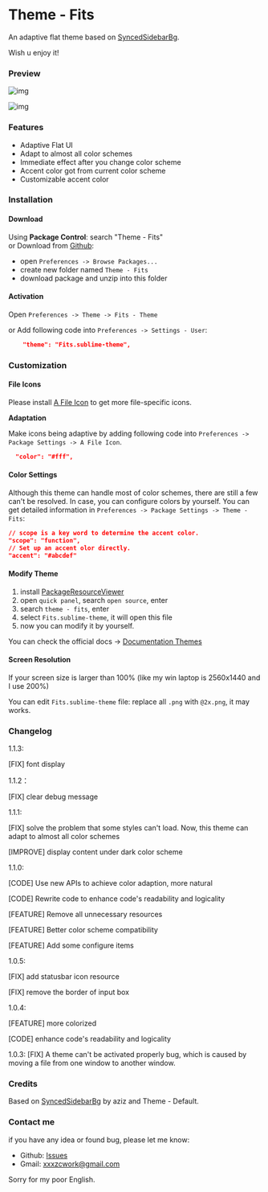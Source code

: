 ﻿# Theme - Fits
An adaptive flat theme based on [SyncedSidebarBg](https://packagecontrol.io/packages/SyncedSidebarBg). 

Wish u enjoy it!

### Preview

![img](https://raw.githubusercontent.com/xxxzc/themefits/master/Preview/mariana.png)

![img](https://raw.githubusercontent.com/xxxzc/themefits/master/Preview/preview.gif)

### Features

- Adaptive Flat UI
- Adapt to almost all color schemes
- Immediate effect after you change color scheme
- Accent color got from current color scheme
- Customizable accent color

### Installation
#### Download
Using **Package Control**: search "Theme - Fits" \
  or Download from [Github](https://github.com/xxxzc/themefits): 
  - open `Preferences -> Browse Packages...`
  - create new folder named `Theme - Fits`
  - download package and unzip into this folder

#### Activation
Open  `Preferences -> Theme -> Fits - Theme`

or Add following code into `Preferences -> Settings - User`:

```json
  	"theme": "Fits.sublime-theme",
```

### Customization

#### File Icons
Please install [A File Icon](https://packagecontrol.io/packages/A%20File%20Icon) to get more file-specific icons.

**Adaptation**

Make icons being adaptive by adding following code into `Preferences -> Package Settings -> A File Icon`.

```json
  "color": "#fff",
```
#### Color Settings

Although this theme can handle most of color schemes, there are still a few can't be resolved. In case, you can configure colors by yourself. You can get detailed information in  `Preferences -> Package Settings -> Theme - Fits`:

```json
// scope is a key word to determine the accent color.
"scope": "function",
// Set up an accent olor directly.
"accent": "#abcdef"
```

#### Modify Theme

1. install [PackageResourceViewer](https://packagecontrol.io/packages/PackageResourceViewer)
2. open `quick panel`, search `open source`, enter
3. search `theme - fits`, enter
4. select `Fits.sublime-theme`, it will open this file
5. now you can modify it by yourself.

You can check the official docs -> [Documentation Themes](http://www.sublimetext.com/docs/3/themes.html)

#### Screen Resolution

If your screen size is larger than 100% (like my win laptop is 2560x1440 and I use 200%)

You can edit `Fits.sublime-theme` file: replace all `.png` with `@2x.png`, it may works.

### Changelog

1.1.3:

[FIX] font display

1.1.2：

[FIX] clear debug message

1.1.1:

[FIX] solve the problem that some styles can't load. Now, this theme can adapt to almost all color schemes

[IMPROVE] display content under dark color scheme

1.1.0:

[CODE] Use new APIs to achieve color adaption, more natural

[CODE] Rewrite code to enhance code's readability and logicality

[FEATURE] Remove all unnecessary resources

[FEATURE] Better color scheme compatibility

[FEATURE] Add some configure items

1.0.5:

[FIX] add statusbar icon resource

[FIX] remove the border of input box

1.0.4:

[FEATURE] more colorized

[CODE] enhance code's readability and logicality

1.0.3:
[FIX] A theme can't be activated properly bug, which is caused by moving a file from one window to another window.

### Credits

Based on [SyncedSidebarBg](https://packagecontrol.io/packages/SyncedSidebarBg) by aziz and Theme - Default.

### Contact me
if you have any idea or found bug, please let me know:
- Github: [Issues](https://github.com/xxxzc/themefits/issues)
- Gmail: xxxzcwork@gmail.com



Sorry for my poor English.